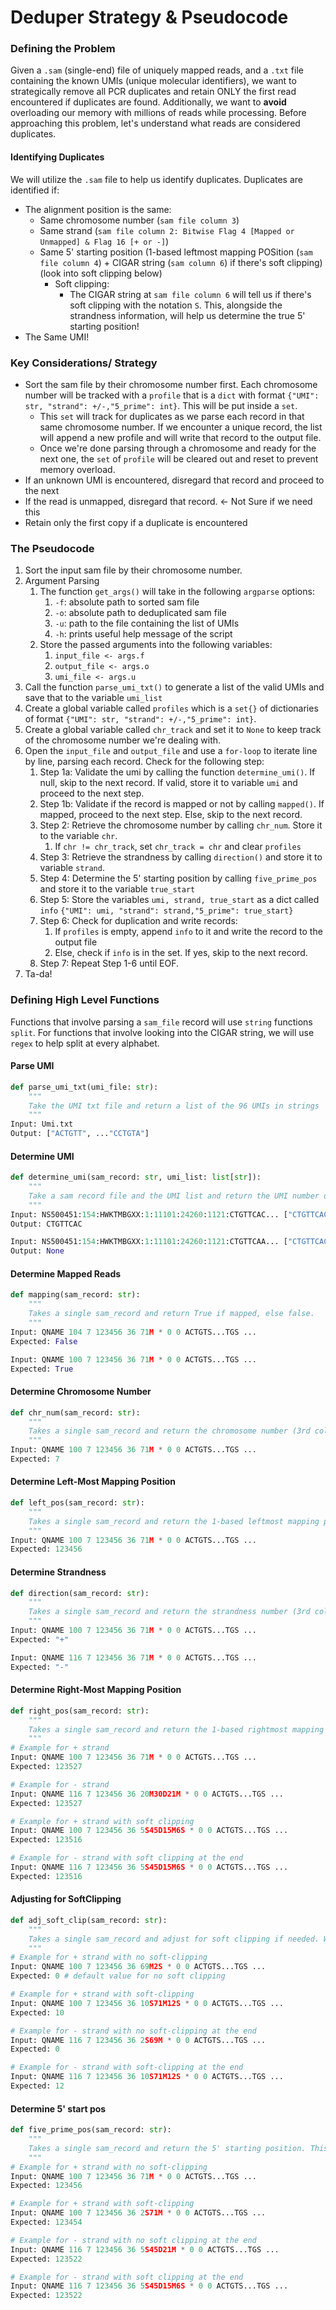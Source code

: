 # Deduper Strategy & Pseudocode

### **Defining the Problem**
Given a `.sam` (single-end) file of uniquely mapped reads, and a `.txt` file containing the known UMIs (unique molecular identifiers), we want to strategically remove all PCR duplicates and retain ONLY the first read encountered if duplicates are found. Additionally, we want to **avoid** overloading our memory with millions of reads while processing. Before approaching this problem, let's understand what reads are considered duplicates.

#### Identifying Duplicates
We will utilize the `.sam` file to help us identify duplicates. Duplicates are identified if:
- The alignment position is the same:
	- Same chromosome number (`sam file column 3`)
	- Same strand (`sam file column 2: Bitwise Flag 4 [Mapped or Unmapped] & Flag 16 [+ or -]`)
	- Same 5' starting position (1-based leftmost mapping POSition (`sam file column 4`) + CIGAR string (`sam column 6`) if there's soft clipping) (look into soft clipping below)
		- Soft clipping:
			- The CIGAR string at `sam file column 6` will tell us if there's soft clipping with the notation `S`. This, alongside the strandness information, will help us determine the true 5' starting position!
- The Same UMI!

### Key Considerations/ Strategy
- Sort the sam file by their chromosome number first. Each chromosome number will be tracked with a `profile` that is a `dict` with format `{"UMI": str, "strand": +/-,"5_prime": int}`.  This will be put inside a `set`. 
	- This `set` will  track for duplicates as we parse each record in that same chromosome number. If we encounter a unique record, the list will append a new profile and will write that record to the output file.
	- Once we're done parsing through a chromosome and ready for the next one, the `set` of `profile` will be cleared out and reset to prevent memory overload.
- If an unknown UMI is encountered, disregard that record and proceed to the next
- If the read is unmapped, disregard that record. <- Not Sure if we need this
- Retain only the first copy if a duplicate is encountered

### The Pseudocode

1. Sort the input sam file by their chromosome number.
2. Argument Parsing
	1. The function `get_args()` will take in the following `argparse` options:
		1. `-f`: absolute path to sorted sam file
		2. `-o`: absolute path to deduplicated sam file
		3. `-u`: path to the file containing the list of UMIs
		4. `-h`: prints useful help message of the script
	2. Store the passed arguments into the following variables:
		1. `input_file <- args.f`
		2. `output_file <- args.o`
		3. `umi_file <- args.u`
3. Call the function `parse_umi_txt()` to generate a list of the valid UMIs and save that to the variable `umi_list`
4. Create a global variable called `profiles` which is a `set{}` of dictionaries of format `{"UMI": str, "strand": +/-,"5_prime": int}`.
5. Create a global variable called `chr_track` and set it to `None` to keep track of the chromosome number we're dealing with.
6. Open the `input_file` and `output_file` and use a `for-loop` to iterate line by line, parsing each record. Check for the following step:
	1. Step 1a: Validate the umi by calling the function `determine_umi()`. If null, skip to the next record. If valid, store it to variable `umi` and proceed to the next step.
	2. Step 1b: Validate if the record is mapped or not by calling `mapped()`. If mapped, proceed to the next step. Else, skip to the next record.
	3. Step 2: Retrieve the chromosome number by calling `chr_num`. Store it to the variable `chr`.
		1. If `chr != chr_track`, set `chr_track = chr` and clear `profiles`
	4. Step 3: Retrieve the strandness by calling `direction()` and store it to variable `strand`.
	5. Step 4: Determine the 5' starting position by calling `five_prime_pos` and store it to the variable `true_start`
	6. Step 5: Store the variables `umi, strand, true_start` as a dict  called `info` `{"UMI": umi, "strand": strand,"5_prime": true_start}`
	7. Step 6: Check for duplication and write records:
		1. If `profiles` is empty, append `info` to it and write the record to the output file
		2. Else, check if `info` is in the set. If yes, skip to the next record.
	8. Step 7: Repeat Step 1-6 until EOF.
7. Ta-da!
### Defining High Level Functions
Functions that involve parsing a `sam_file` record will use `string` functions `split`. For functions that involve looking into the CIGAR string, we will use `regex` to help split at every alphabet.
#### Parse UMI 
```python
def parse_umi_txt(umi_file: str):
	"""
	Take the UMI txt file and return a list of the 96 UMIs in strings
	"""
Input: Umi.txt
Output: ["ACTGTT", ..."CCTGTA"]
```
#### Determine UMI
```python
def determine_umi(sam_record: str, umi_list: list[str]):
	"""
	Take a sam record file and the UMI list and return the UMI number only if it's valid. Returns None if invalid.
	"""
Input: NS500451:154:HWKTMBGXX:1:11101:24260:1121:CTGTTCAC... ["CTGTTCAC"...]
Output: CTGTTCAC

Input: NS500451:154:HWKTMBGXX:1:11101:24260:1121:CTGTTCAA... ["CTGTTCAC"...]
Output: None
```
#### Determine Mapped Reads
```python
def mapping(sam_record: str):
	"""
	Takes a single sam_record and return True if mapped, else false.
	"""
Input: QNAME 104 7 123456 36 71M * 0 0 ACTGTS...TGS ...
Expected: False

Input: QNAME 100 7 123456 36 71M * 0 0 ACTGTS...TGS ...
Expected: True
```
#### Determine Chromosome Number
```python
def chr_num(sam_record: str):
	"""
	Takes a single sam_record and return the chromosome number (3rd col).
	"""
Input: QNAME 100 7 123456 36 71M * 0 0 ACTGTS...TGS ...
Expected: 7
```
#### Determine Left-Most Mapping Position
```python
def left_pos(sam_record: str):
	"""
	Takes a single sam_record and return the 1-based leftmost mapping position (4th col).
	"""
Input: QNAME 100 7 123456 36 71M * 0 0 ACTGTS...TGS ...
Expected: 123456
```
#### Determine Strandness
```python
def direction(sam_record: str):
	"""
	Takes a single sam_record and return the strandness number (3rd col). Will use bitwise operator "&".
	"""
Input: QNAME 100 7 123456 36 71M * 0 0 ACTGTS...TGS ...
Expected: "+"

Input: QNAME 116 7 123456 36 71M * 0 0 ACTGTS...TGS ...
Expected: "-"
```
#### Determine Right-Most Mapping Position
```python
def right_pos(sam_record: str):
	"""
	Takes a single sam_record and return the 1-based rightmost mapping position. Will parse the CIGAR string and call left_pos(). Strand doesn't matter here. Will use regex expression to split the CIGAR to ignore soft-clips notation focusing only on the values in between to determine the length.
	"""
# Example for + strand
Input: QNAME 100 7 123456 36 71M * 0 0 ACTGTS...TGS ...
Expected: 123527

# Example for - strand
Input: QNAME 116 7 123456 36 20M30D21M * 0 0 ACTGTS...TGS ...
Expected: 123527

# Example for + strand with soft clipping 
Input: QNAME 100 7 123456 36 5S45D15M6S * 0 0 ACTGTS...TGS ...
Expected: 123516

# Example for - strand with soft clipping at the end
Input: QNAME 116 7 123456 36 5S45D15M6S * 0 0 ACTGTS...TGS ...
Expected: 123516
```
#### Adjusting for SoftClipping
```python
def adj_soft_clip(sam_record: str):
	"""
	Takes a single sam_record and adjust for soft clipping if needed. Will parse the CIGAR string and return an int value. Will call the function direction() to determine if necessary.
	"""
# Example for + strand with no soft-clipping
Input: QNAME 100 7 123456 36 69M2S * 0 0 ACTGTS...TGS ...
Expected: 0 # default value for no soft clipping

# Example for + strand with soft-clipping
Input: QNAME 100 7 123456 36 10S71M12S * 0 0 ACTGTS...TGS ...
Expected: 10

# Example for - strand with no soft-clipping at the end
Input: QNAME 116 7 123456 36 2S69M * 0 0 ACTGTS...TGS ...
Expected: 0

# Example for - strand with soft-clipping at the end
Input: QNAME 116 7 123456 36 10S71M12S * 0 0 ACTGTS...TGS ...
Expected: 12
```
#### Determine 5' start pos
```python
def five_prime_pos(sam_record: str):
	"""
	Takes a single sam_record and return the 5' starting position. This function calls the adj_soft_clip() and right_pos(). 
	"""
# Example for + strand with no soft-clipping
Input: QNAME 100 7 123456 36 71M * 0 0 ACTGTS...TGS ...
Expected: 123456

# Example for + strand with soft-clipping
Input: QNAME 100 7 123456 36 2S71M * 0 0 ACTGTS...TGS ...
Expected: 123454

# Example for - strand with no soft clipping at the end
Input: QNAME 116 7 123456 36 5S45D21M * 0 0 ACTGTS...TGS ...
Expected: 123522

# Example for - strand with soft clipping at the end
Input: QNAME 116 7 123456 36 5S45D15M6S * 0 0 ACTGTS...TGS ...
Expected: 123522
```
